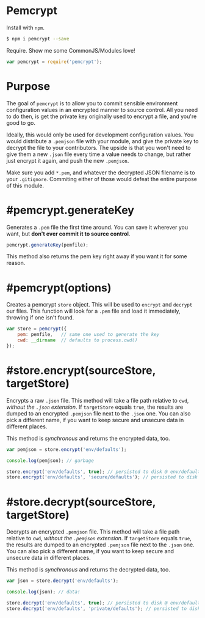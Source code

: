 # Pemcrypt

Install with `npm`.

```bash
$ npm i pemcrypt --save
```

Require. Show me some CommonJS/Modules love!

```js
var pemcrypt = require('pemcrypt');
```

# Purpose

The goal of `pemcrypt` is to allow you to commit sensible environment configuration values in an encrypted manner to source control. All you need to do then, is get the private key originally used to encrypt a file, and you're good to go.

Ideally, this would only be used for development configuration values. You would distribute a `.pemjson` file with your module, and give the private key to decrypt the file to your contributors. The upside is that you won't need to give them a new `.json` file every time a value needs to change, but rather just encrypt it again, and push the new `.pemjson`.

Make sure you add `*.pem`, and whatever the decrypted JSON filename is to your `.gitignore`. Commiting either of those would defeat the entire purpose of this module.

# #pemcrypt.generateKey

Generates a `.pem` file the first time around. You can save it wherever you want, but **don't ever commit it to source control**.

```js
pemcrypt.generateKey(pemfile);
```

This method also returns the pem key right away if you want it for some reason.

# #pemcrypt(options)

Creates a pemcrypt `store` object. This will be used to `encrypt` and `decrypt` our files. This function will look for a `.pem` file and load it immediately, throwing if one isn't found.

```js
var store = pemcrypt({
    pem: pemfile,   // same one used to generate the key
    cwd: __dirname  // defaults to process.cwd()
});
```

# #store.encrypt(sourceStore, targetStore)

Encrypts a raw `.json` file. This method will take a file path relative to `cwd`, _without the `.json` extension_. If `targetStore` equals `true`, the results are dumped to an encrypted `.pemjson` file next to the `.json` one. You can also pick a different name, if you want to keep secure and unsecure data in different places.

This method is _synchronous_ and returns the encrypted data, too.

```js
var pemjson = store.encrypt('env/defaults');

console.log(pemjson); // garbage

store.encrypt('env/defaults', true); // persisted to disk @ env/defaults.pemjson
store.encrypt('env/defaults', 'secure/defaults'); // persisted to disk @ secure/defaults.pemjson
```

# #store.decrypt(sourceStore, targetStore)

Decrypts an encrypted `.pemjson` file. This method will take a file path relative to `cwd`, _without the `.pemjson` extension_. If `targetStore` equals `true`, the results are dumped to an encrypted `.pemjson` file next to the `.json` one. You can also pick a different name, if you want to keep secure and unsecure data in different places.

This method is _synchronous_ and returns the decrypted data, too.

```js
var json = store.decrypt('env/defaults');

console.log(json); // data!

store.decrypt('env/defaults', true); // persisted to disk @ env/defaults.json
store.decrypt('env/defaults', 'private/defaults'); // persisted to disk @ private/defaults.json
```